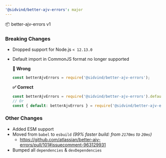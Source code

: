 ```yaml
---
'@sidvind/better-ajv-errors': major
---
```


:package: better-ajv-errors v1

### Breaking Changes

- Dropped support for Node.js `< 12.13.0`
- Default import in CommonJS format no longer supported

  **:no_entry_sign: Wrong**

  ```js
  const betterAjvErrors = require('@sidvind/better-ajv-errors');
  ```

  **:white_check_mark: Correct**

  ```js
  const betterAjvErrors = require('@sidvind/better-ajv-errors').default;
  // Or
  const { default: betterAjvErrors } = require('@sidvind/better-ajv-errors');
  ```

### Other Changes

- Added ESM support
- Moved from `babel` to `esbuild` _(99% faster build: from `2170ms` to `20ms`)_
  - https://github.com/atlassian/better-ajv-errors/pull/101#issuecomment-963129931
- Bumped all `dependencies` & `devDependencies`

